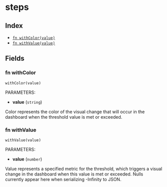 # steps



## Index

* [`fn withColor(value)`](#fn-withcolor)
* [`fn withValue(value)`](#fn-withvalue)

## Fields

### fn withColor

```jsonnet
withColor(value)
```

PARAMETERS:

* **value** (`string`)

Color represents the color of the visual change that will occur in the dashboard when the threshold value is met or exceeded.
### fn withValue

```jsonnet
withValue(value)
```

PARAMETERS:

* **value** (`number`)

Value represents a specified metric for the threshold, which triggers a visual change in the dashboard when this value is met or exceeded.
Nulls currently appear here when serializing -Infinity to JSON.